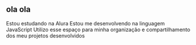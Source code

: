 ## ola ola
Estou estudando na Alura
Estou me desenvolvendo na linguagem JavaScript
Utilizo esse espaço para minha organização e compartilhamento dos meu projetos desenvolvidos

<!--
**pikaprimordial/pikaprimordial** is a ✨ _special_ ✨ repository because its `README.md` (this file) appears on your GitHub profile.

Here are some ideas to get you started:

